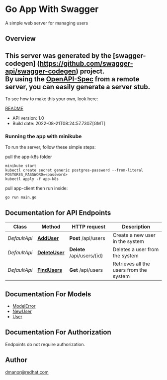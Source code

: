 # Go App With Swagger

A simple web server for managing users

## Overview
This server was generated by the [swagger-codegen]
(https://github.com/swagger-api/swagger-codegen) project.  
By using the [OpenAPI-Spec](https://github.com/OAI/OpenAPI-Specification) from a remote server, you can easily generate a server stub.  
-

To see how to make this your own, look here:

[README](https://github.com/swagger-api/swagger-codegen/blob/master/README.md)

- API version: 1.0
- Build date: 2022-08-21T08:24:57.730Z[GMT]


### Running the app with minikube
To run the server, follow these simple steps:

pull the app-k8s folder

```
minikube start
kubectl create secret generic postgres-password --from-literal POSTGRES_PASSWORD=<password>
kubectl apply -f app-k8s
```

pull app-client
then run inside:

```
go run main.go
```

## Documentation for API Endpoints

Class | Method | HTTP request | Description
------------ | ------------- | ------------- | -------------
*DefaultApi* | [**AddUser**](docs/DefaultApi.md#adduser) | **Post** /api/users | Create a new user in the system
*DefaultApi* | [**DeleteUser**](docs/DefaultApi.md#deleteuser) | **Delete** /api/users/{id} | Deletes a user from the system
*DefaultApi* | [**FindUsers**](docs/DefaultApi.md#findusers) | **Get** /api/users | Retrieves all the users from the system

## Documentation For Models

 - [ModelError](docs/ModelError.md)
 - [NewUser](docs/NewUser.md)
 - [User](docs/User.md)

## Documentation For Authorization
 Endpoints do not require authorization.


## Author

dmanor@redhat.com


